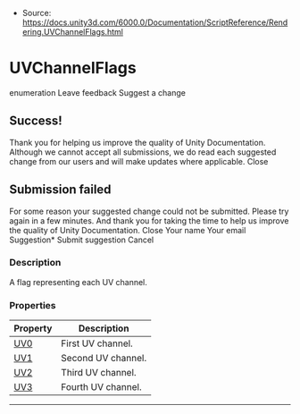 * Source: https://docs.unity3d.com/6000.0/Documentation/ScriptReference/Rendering.UVChannelFlags.html

# UVChannelFlags
enumeration
Leave feedback
Suggest a change
## Success!
Thank you for helping us improve the quality of Unity Documentation. Although we cannot accept all submissions, we do read each suggested change from our users and will make updates where applicable.
Close
## Submission failed
For some reason your suggested change could not be submitted. Please <a>try again</a> in a few minutes. And thank you for taking the time to help us improve the quality of Unity Documentation.
Close
Your name Your email Suggestion* Submit suggestion
Cancel
### Description
A flag representing each UV channel.
### Properties
Property | Description  
---|---  
[UV0](https://docs.unity3d.com/6000.0/Documentation/ScriptReference/Rendering.UVChannelFlags.UV0.html) | First UV channel.  
[UV1](https://docs.unity3d.com/6000.0/Documentation/ScriptReference/Rendering.UVChannelFlags.UV1.html) | Second UV channel.  
[UV2](https://docs.unity3d.com/6000.0/Documentation/ScriptReference/Rendering.UVChannelFlags.UV2.html) | Third UV channel.  
[UV3](https://docs.unity3d.com/6000.0/Documentation/ScriptReference/Rendering.UVChannelFlags.UV3.html) | Fourth UV channel.  
* * *
